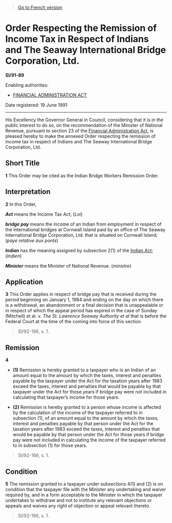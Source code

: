 > [Go to French version](/fr/Règlements/Textes%20réglementaires/91/89.md)

# Order Respecting the Remission of Income Tax in Respect of Indians and The Seaway International Bridge Corporation, Ltd.

**SI/91-89**

Enabling authorities: 
- [FINANCIAL ADMINISTRATION ACT](/en/Acts/Revised%20Statutes%20of%20Canada/F/F-11.md)

Date registered: 19 June 1991

----------

His Excellency the Governor General in Council, considering that it is in the public interest to do so, on the recommendation of the Minister of National Revenue, pursuant to section 23 of the [Financial Administration Act](/en/Acts/Revised%20Statutes%20of%20Canada/F/F-11.md), is pleased hereby to make the annexed Order respecting the remission of income tax in respect of Indians and The Seaway International Bridge Corporation, Ltd.




## Short Title


**1** This Order may be cited as the Indian Bridge Workers Remission Order.




## Interpretation


**2** In this Order,

***Act*** means the Income Tax Act; (*Loi*)

***bridge pay*** means the income of an Indian from employment in respect of the international bridges at Cornwall Island paid by an office of The Seaway International Bridge Corporation, Ltd. that is situated on Cornwall Island; (*paye relative aux ponts*)

***Indian*** has the meaning assigned by subsection 2(1) of the [Indian Act](/en/Acts/Revised%20Statutes%20of%20Canada/I/I-5.md); (*Indien*)

***Minister*** means the Minister of National Revenue. (*ministre*)




## Application


**3** This Order applies in respect of bridge pay that is received during the period beginning on January 1, 1984 and ending on the day on which there is a withdrawal, an abandonment or a final decision that is unappealable or in respect of which the appeal period has expired in the case of Sunday (Mitchell) et al. v. *The St. Lawrence Seaway Authority et al* that is before the Federal Court at the time of the coming into force of this section.
> SI/92-166, s. 1.





## Remission


**4** 

- **(1)** Remission is hereby granted to a taxpayer who is an Indian of an amount equal to the amount by which the taxes, interest and penalties payable by the taxpayer under the Act for the taxation years after 1983 exceed the taxes, interest and penalties that would be payable by that taxpayer under the Act for those years if bridge pay were not included in calculating that taxpayer’s income for those years.

- **(2)** Remission is hereby granted to a person whose income is affected by the calculation of the income of the taxpayer referred to in subsection (1), of an amount equal to the amount by which the taxes, interest and penalties payable by that person under the Act for the taxation years after 1983 exceed the taxes, interest and penalties that would be payable by that person under the Act for those years if bridge pay were not included in calculating the income of the taxpayer referred to in subsection (1) for those years.
> SI/92-166, s. 1.





## Condition


**5** The remission granted to a taxpayer under subsections 4(1) and (2) is on condition that the taxpayer file with the Minister any undertaking and waiver required by, and in a form acceptable to the Minister in which the taxpayer undertakes to withdraw and not to institute any relevant objections or appeals and waives any right of objection or appeal relevant thereto.
> SI/92-166, s. 1.



